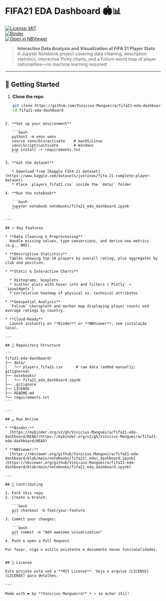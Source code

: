
# FIFA21 EDA Dashboard 🏟️📊

[![License: MIT](https://img.shields.io/badge/License-MIT-blue.svg)](LICENSE)  
[![Binder](https://mybinder.org/badge_logo.svg)](https://mybinder.org/v2/gh/Vinicius-Mangueira/fifa21-eda-dashboard/HEAD)  
[![Open in NBViewer](https://img.shields.io/badge/Open%20in-NBViewer-orange.svg)](https://nbviewer.org/github/Vinicius-Mangueira/fifa21-eda-dashboard/blob/main/notebooks/fifa21_eda_dashboard.ipynb)

> **Interactive Data Analysis and Visualization of FIFA 21 Player Stats**  
> A Jupyter Notebook project covering data cleaning, descriptive statistics, interactive Plotly charts, and a Folium world map of player nationalities—no machine learning required!

---

## 🚀 Getting Started

1. **Clone the repo**  
   ```bash
   git clone https://github.com/Vinicius-Mangueira/fifa21-eda-dashboard.git
   cd fifa21-eda-dashboard
````

2. **Set up your environment**

   ```bash
   python3 -m venv venv
   source venv/bin/activate    # macOS/Linux
   venv\Scripts\activate       # Windows
   pip install -r requirements.txt
   ```

3. **Get the dataset**

   * Download from [Kaggle FIFA 21 dataset](https://www.kaggle.com/datasets/justinas/fifa-21-complete-player-dataset)
   * Place `players_fifa21.csv` inside the `data/` folder

4. **Run the notebook**

   ```bash
   jupyter notebook notebooks/fifa21_eda_dashboard.ipynb
   ```

---

## 🔥 Key Features

* **Data Cleaning & Preprocessing**
  Handle missing values, type conversions, and derive new metrics (e.g., BMI).

* **Descriptive Statistics**
  Tables showing top-10 players by overall rating, plus aggregates by club and position.

* **Static & Interactive Charts**

  * Histograms, boxplots
  * Scatter plots with hover info and filters (`Plotly` + `ipywidgets`)
  * Correlation heatmap of physical vs. technical attributes

* **Geospatial Analysis**
  `Folium` choropleth and marker map displaying player counts and average ratings by country.

* **Cloud-Ready**
  Launch instantly on **Binder** or **NBViewer**, sem instalação local.

---

## 📂 Repository Structure

```
fifa21-eda-dashboard/
├── data/                        
│   └── players_fifa21.csv      # raw data (added manually; gitignored)
├── notebooks/                  
│   └── fifa21_eda_dashboard.ipynb
├── .gitignore                  
├── LICENSE                     
├── README.md                   
└── requirements.txt            
```

---

## ☁️ Run Online

* **Binder:**
  [https://mybinder.org/v2/gh/Vinicius-Mangueira/fifa21-eda-dashboard/HEAD](https://mybinder.org/v2/gh/Vinicius-Mangueira/fifa21-eda-dashboard/HEAD)

* **NBViewer:**
  [https://nbviewer.org/github/Vinicius-Mangueira/fifa21-eda-dashboard/blob/main/notebooks/fifa21\_eda\_dashboard.ipynb](https://nbviewer.org/github/Vinicius-Mangueira/fifa21-eda-dashboard/blob/main/notebooks/fifa21_eda_dashboard.ipynb)

---

## 🤝 Contributing

1. Fork this repo
2. Create a branch:

   ```bash
   git checkout -b feat/your-feature
   ```
3. Commit your changes:

   ```bash
   git commit -m "Add awesome visualization"
   ```
4. Push & open a Pull Request

Por favor, siga o estilo existente e documente novas funcionalidades.


## 📜 License

Este projeto está sob a **MIT License**. Veja o arquivo [LICENSE](LICENSE) para detalhes.

---

Made with ❤️ by **Vinicius Mangueira** • ⭐️ se achar útil!

